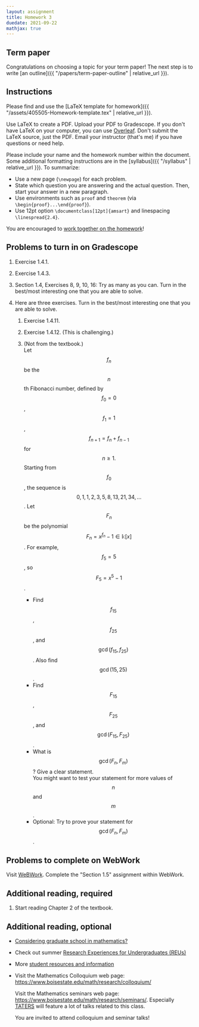 ```yaml
---
layout: assignment
title: Homework 3
duedate: 2021-09-22
mathjax: true
---
```


## Term paper

Congratulations on choosing a topic for your term paper!
The next step is to write [an outline]({{ "/papers/term-paper-outline" | relative_url }}).

## Instructions

Please find and use the [LaTeX template for homework]({{ "/assets/405505-Homework-template.tex" | relative_url }}).

Use LaTeX to create a PDF. Upload your PDF to Gradescope.
If you don't have LaTeX on your computer, you can use [Overleaf](https://overleaf.com).
Don't submit the LaTeX source, just the PDF.
Email your instructor (that's me) if you have questions or need help.

Please include your name and the homework number within the document.
Some additional formatting instructions are in the
[syllabus]({{ "/syllabus" | relative_url }}).
To summarize:

+ Use a new page (`\newpage`) for each problem.
+ State which question you are answering and the actual question.
  Then, start your answer in a new paragraph.
+ Use environments such as `proof` and `theorem`
  (via `\begin{proof}...\end{proof}`).
+ Use 12pt option `\documentclass[12pt]{amsart}` and linespacing `\linespread{2.4}`.


You are encouraged to [work together on the homework](https://zteitler.github.io/2021C-405/syllabus.html#a-note-on-collaboration)!


## Problems to turn in on Gradescope


1.  Exercise 1.4.1.

2.  Exercise 1.4.3.

3.  Section 1.4, Exercises 8, 9, 10, 16: Try as many as you can.
    Turn in the best/most interesting one that you are able to solve.

4.  Here are three exercises.
    Turn in the best/most interesting one that you are able to solve.
    
    1.  Exercise 1.4.11.
    
    2.  Exercise 1.4.12. (This is challenging.)
    
    3.  (Not from the textbook.)  
        Let $$f_n$$ be the $$n$$th Fibonacci number,
        defined by $$f_0=0$$, $$f_1=1$$, $$f_{n+1} = f_n + f_{n-1}$$
        for $$n \geq 1.$$ Starting from $$f_0$$, the sequence is
        $$0,1,1,2,3,5,8,13,21,34,\dotsc$$.
        Let $$F_n$$ be the polynomial $$F_n = x^{f_n}-1 \in \Bbbk[x]$$.
        For example, $$f_5=5$$, so $$F_5 = x^5-1$$.
        
        + Find $$f_{15}$$, $$f_{25}$$, and $$\gcd(f_{15},f_{25})$$. Also find $$\gcd(15,25)$$.
        + Find $$F_{15}$$, $$F_{25}$$, and $$\gcd(F_{15},F_{25})$$.
        + What is $$\gcd(F_n,F_m)$$? Give a clear statement.  
          You might want to test your statement for more values of $$n$$ and $$m$$.
        + Optional: Try to prove your statement for $$\gcd(F_n,F_m)$$.


## Problems to complete on WebWork

Visit [WeBWork](https://calculus.boisestate.edu/webwork2).
Complete the "Section 1.5" assignment within WebWork.



## Additional reading, required

1.  Start reading Chapter 2 of the textbook.


## Additional reading, optional

+   [Considering graduate school in mathematics?](https://www.ams.org/education/pre-grad)

+   Check out summer [Research Experiences for Undergraduates (REUs)](https://www.ams.org/programs/students/emp-reu)

+   More [student resources and information](https://www.maa.org/member-communities/students)

+   Visit the Mathematics Colloquium web page: <https://www.boisestate.edu/math/research/colloquium/>

    Visit the Mathematics seminars web page: <https://www.boisestate.edu/math/research/seminars/>.
    Especially [TATERS](https://sites.google.com/boisestate.edu/taters/)
    will feature a lot of talks related to this class.

    You are invited to attend colloquium and seminar talks!

